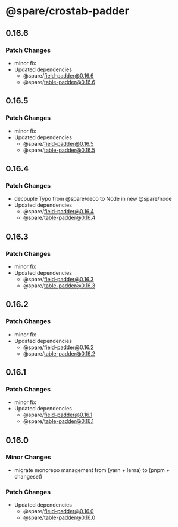# @spare/crostab-padder

## 0.16.6

### Patch Changes

- minor fix
- Updated dependencies
  - @spare/field-padder@0.16.6
  - @spare/table-padder@0.16.6

## 0.16.5

### Patch Changes

- minor fix
- Updated dependencies
  - @spare/field-padder@0.16.5
  - @spare/table-padder@0.16.5

## 0.16.4

### Patch Changes

- decouple Typo from @spare/deco to Node in new @spare/node
- Updated dependencies
  - @spare/field-padder@0.16.4
  - @spare/table-padder@0.16.4

## 0.16.3

### Patch Changes

- minor fix
- Updated dependencies
  - @spare/field-padder@0.16.3
  - @spare/table-padder@0.16.3

## 0.16.2

### Patch Changes

- minor fix
- Updated dependencies
  - @spare/field-padder@0.16.2
  - @spare/table-padder@0.16.2

## 0.16.1

### Patch Changes

- minor fix
- Updated dependencies
  - @spare/field-padder@0.16.1
  - @spare/table-padder@0.16.1

## 0.16.0

### Minor Changes

- migrate monorepo management from (yarn + lerna) to (pnpm + changeset)

### Patch Changes

- Updated dependencies
  - @spare/field-padder@0.16.0
  - @spare/table-padder@0.16.0
